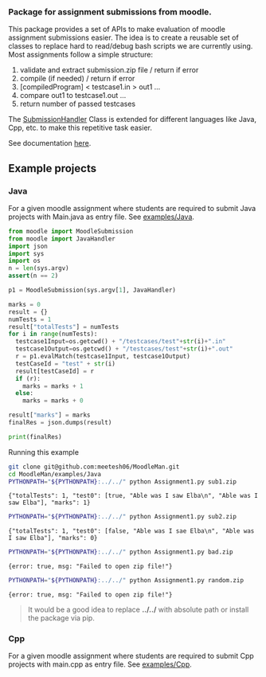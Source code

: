### Package for assignment submissions from moodle.

This package provides a set of APIs to make evaluation of moodle assignment submissions easier.
The idea is to create a reusable set of classes to replace hard to read/debug bash scripts we are currently using.
Most assignments follow a simple structure:

1. validate and extract submission.zip file / return if error
2. compile (if needed) / return if error
3. \[compiledProgram\] < testcase1.in > out1
...
4. compare out1 to testcase1.out
...
5. return number of passed testcases

The [SubmissionHandler](https://meetesh06.github.io/MoodleMan/handlers.html) Class is extended for different languages like Java, Cpp, etc. to make this repetitive task easier.

See documentation [here](https://meetesh06.github.io/MoodleMan/).


## Example projects
### Java
For a given moodle assignment where students are required to submit Java projects with Main.java as entry file.
See [examples/Java](./examples/Java).

```python
from moodle import MoodleSubmission
from moodle import JavaHandler
import json
import sys
import os
n = len(sys.argv)
assert(n == 2)

p1 = MoodleSubmission(sys.argv[1], JavaHandler)

marks = 0
result = {}
numTests = 1
result["totalTests"] = numTests
for i in range(numTests):
  testcase1Input=os.getcwd() + "/testcases/test"+str(i)+".in"
  testcase1Output=os.getcwd() + "/testcases/test"+str(i)+".out"
  r = p1.evalMatch(testcase1Input, testcase1Output)
  testCaseId = "test" + str(i)
  result[testCaseId] = r
  if (r):
    marks = marks + 1
  else:
    marks = marks + 0

result["marks"] = marks
finalRes = json.dumps(result)

print(finalRes)
```

Running this example

```bash
git clone git@github.com:meetesh06/MoodleMan.git
cd MoodleMan/examples/Java
PYTHONPATH="${PYTHONPATH}:../../" python Assignment1.py sub1.zip
```

```
{"totalTests": 1, "test0": [true, "Able was I saw Elba\n", "Able was I saw Elba"], "marks": 1}
```

```bash
PYTHONPATH="${PYTHONPATH}:../../" python Assignment1.py sub2.zip
```

```
{"totalTests": 1, "test0": [false, "Able was I sae Elba\n", "Able was I saw Elba"], "marks": 0}
```

```bash
PYTHONPATH="${PYTHONPATH}:../../" python Assignment1.py bad.zip
```

```
{error: true, msg: "Failed to open zip file!"}
```

```bash
PYTHONPATH="${PYTHONPATH}:../../" python Assignment1.py random.zip
```

```
{error: true, msg: "Failed to open zip file!"}
```

> It would be a good idea to replace **../../** with absolute path or install the package via pip.

### Cpp
For a given moodle assignment where students are required to submit Cpp projects with main.cpp as entry file.
See [examples/Cpp](./examples/Cpp).
